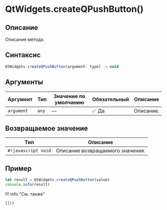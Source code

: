# QtWidgets.createQPushButton()

## Описание
Описание метода.

## Синтаксис
```javascript
QtWidgets.createQPushButton(argument: type) -> void
```

## Аргументы
| Аргумент        | Тип            | Значение по умолчанию | Обязательный | Описание                          |
|-----------------|------------------|------------------------|--------------|-----------------------------------|
| `argument`        | `any`   | —                      | :white_check_mark: Да         | Описание.    |

## Возвращаемое значение
| Тип     | Описание                                                                 |
|---------|--------------------------------------------------------------------------|
| `#!javascript void`  | Описание возвращаемого значения. |

## Пример
```javascript linenums="1"
let result = QtWidgets.createQPushButton(value)
console.info(result)
```

!!! info "См. также"

    []()


